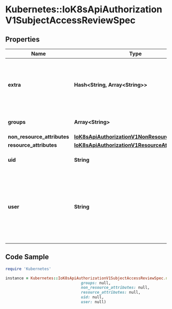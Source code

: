 # Kubernetes::IoK8sApiAuthorizationV1SubjectAccessReviewSpec

## Properties

Name | Type | Description | Notes
------------ | ------------- | ------------- | -------------
**extra** | **Hash&lt;String, Array&lt;String&gt;&gt;** | Extra corresponds to the user.Info.GetExtra() method from the authenticator.  Since that is input to the authorizer it needs a reflection here. | [optional] 
**groups** | **Array&lt;String&gt;** | Groups is the groups you&#39;re testing for. | [optional] 
**non_resource_attributes** | [**IoK8sApiAuthorizationV1NonResourceAttributes**](IoK8sApiAuthorizationV1NonResourceAttributes.md) |  | [optional] 
**resource_attributes** | [**IoK8sApiAuthorizationV1ResourceAttributes**](IoK8sApiAuthorizationV1ResourceAttributes.md) |  | [optional] 
**uid** | **String** | UID information about the requesting user. | [optional] 
**user** | **String** | User is the user you&#39;re testing for. If you specify \&quot;User\&quot; but not \&quot;Groups\&quot;, then is it interpreted as \&quot;What if User were not a member of any groups | [optional] 

## Code Sample

```ruby
require 'Kubernetes'

instance = Kubernetes::IoK8sApiAuthorizationV1SubjectAccessReviewSpec.new(extra: null,
                                 groups: null,
                                 non_resource_attributes: null,
                                 resource_attributes: null,
                                 uid: null,
                                 user: null)
```


